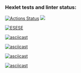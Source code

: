 ### Hexlet tests and linter status:
[![Actions Status](https://github.com/Maxonquall/java-project-61/workflows/hexlet-check/badge.svg)](https://github.com/Maxonquall/java-project-61/actions)
<a href="https://codeclimate.com/github/Maxonquall/java-project-61/maintainability"><img src="https://api.codeclimate.com/v1/badges/6ddb86c0b8c0ba10bf52/maintainability" /></a>

[![ESESE]({https://asciinema.org/a/qRotWXDoCQFTs6t9iTyXvWXei}.svg)]({https://asciinema.org/a/qRotWXDoCQFTs6t9iTyXvWXei})

[![asciicast]({https://asciinema.org/a/H3CQfO7If2APe0gwUwykLpYjD}.svg)]({https://asciinema.org/a/H3CQfO7If2APe0gwUwykLpYjD})

[![asciicast]({https://asciinema.org/a/mixjfGknBHXat9sIKzrP7cLGy}.svg)]({https://asciinema.org/a/mixjfGknBHXat9sIKzrP7cLGy})

[![asciicast]({https://asciinema.org/a/VS8JiXfuX0cDhn7JMEpnW3f5Q}.svg)]({https://asciinema.org/a/VS8JiXfuX0cDhn7JMEpnW3f5Q})

[![asciicast]({https://asciinema.org/a/UOU3RgNO9CnLOrxRY60oYDxTH}.svg)]({https://asciinema.org/a/UOU3RgNO9CnLOrxRY60oYDxTH})
